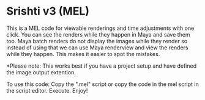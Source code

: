 # Srishti v3 (MEL)
This is a MEL code for viewable renderings and time adjustments with one click. You can see the renders while they happen in Maya and save them too.
Maya batch renders do not display the images while they render so instead of using that we can use Maya renderview and view the renders while they happen. This makes it easier to spot the mistakes.

*Please note:
This works best if you have a project setup and have defined the image output extention.

To use this code:
Copy the ".mel" script or copy the code in the mel script in the script editor.
Execute.
Enjoy!
